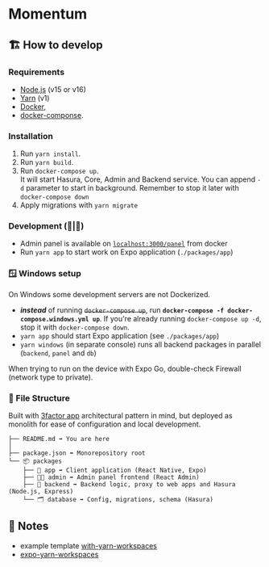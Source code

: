 # Momentum

## 🏗️ How to develop

### Requirements

- [Node.js](https://nodejs.org/) (v15 or v16)
- [Yarn](https://classic.yarnpkg.com/en/docs/install/) (v1)
- [Docker](https://docs.docker.com/engine/install/),
- [docker-componse](https://docs.docker.com/compose/install/).

### Installation

1. Run `yarn install`.
2. Run `yarn build`.
3. Run `docker-compose up`.<br/>It will start Hasura, Core, Admin and Backend service. You can
   append `-d` parameter to start in background. Remember to stop it later with
   `docker-compose down`
4. Apply migrations with `yarn migrate`

### Development (🐧|🍏)

- Admin panel is available on [`localhost:3000/panel`](`http://localhost:3000/panel`) from docker
- Run `yarn app` to start work on Expo application (`./packages/app`)

### 🪟 Windows setup

On Windows some development servers are not Dockerized.

- _**instead**_ of running ~~`docker-compose up`~~, run
  **`docker-compose -f docker-compose.windows.yml up`**. If you're already running
  `docker-compose up -d`, stop it with `docker-compose down`.
- `yarn app` should start Expo application (see `./packages/app`)
- `yarn windows` (in separate console) runs all backend packages in parallel (`backend`, `panel` and
  `db`)

When trying to run on the device with Expo Go, double-check Firewall (network type to private).

### 📁 File Structure

Built with [3factor app](https://3factor.app/) architectural pattern in mind, but deployed as
monolith for ease of configuration and local development.

```
├── README.md ➡️ You are here
│
├── package.json ➡️ Monorepository root
└── 📦 packages
    ├── 📱 app ➡️ Client application (React Native, Expo)
    ├── 🧑‍🔧 admin ➡️ Admin panel frontend (React Admin)
    ├── 🧰 backend ➡️ Backend logic, proxy to web apps and Hasura (Node.js, Express)
    └── 🗂️ database ➡️ Config, migrations, schema (Hasura)

```

## 📝 Notes

- example template
  [with-yarn-workspaces](https://github.com/expo/examples/tree/master/with-yarn-workspaces)
- [expo-yarn-workspaces](https://github.com/expo/expo/tree/master/packages/expo-yarn-workspaces)
